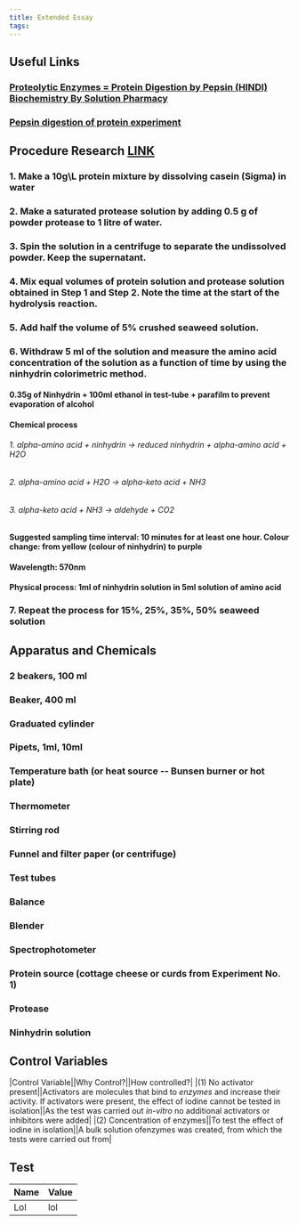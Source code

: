 ```yaml
---
title: Extended Essay
tags:
---
```


## Useful Links
### [Proteolytic Enzymes = Protein Digestion by Pepsin (HINDI) Biochemistry By Solution Pharmacy](https://www.youtube.com/watch?v=_BPEuLcR4_I)
### [Pepsin digestion of protein experiment](https://www.youtube.com/watch?v=OgMBQVt0mz4)
## **Procedure Research** [LINK](https://user.eng.umd.edu/~nsw/ench485/lab3.htm)
### 1. Make a 10g\L protein mixture by dissolving casein (Sigma) in water
### 2. Make a saturated protease solution by adding 0.5 g of powder protease to 1 litre of water.
### 3. Spin the solution in a centrifuge to separate the undissolved powder. Keep the supernatant.
### 4. Mix equal volumes of protein solution and protease solution obtained in Step 1 and Step 2. Note the time at the start of the hydrolysis reaction.
### 5. Add half the volume of 5% crushed seaweed solution.
### 6. Withdraw 5 ml of the solution and measure the amino acid concentration of the solution as a function of time by using the ninhydrin colorimetric method.
#### 0.35g of Ninhydrin + 100ml ethanol in test-tube + parafilm to prevent evaporation of alcohol
#### **Chemical process**
###### 1. alpha-amino acid + ninhydrin -> reduced ninhydrin + alpha-amino acid + H2O
###### 2. alpha-amino acid + H2O -> alpha-keto acid + NH3
###### 3. alpha-keto acid + NH3 -> aldehyde + CO2
#### Suggested sampling time interval: ​10 minutes for at least one hour. Colour change: from yellow (colour of ninhydrin) to purple
#### **Wavelength**:​ 570nm
#### Physical process​: 1ml of ninhydrin solution in 5ml solution of amino acid
### 7. Repeat the process for 15%, 25%, 35%, 50% seaweed solution
## Apparatus and Chemicals
### 2 beakers, 100 ml
### Beaker, 400 ml
### Graduated cylinder
### Pipets, 1ml, 10ml
### Temperature bath (or heat source -- Bunsen burner or hot plate)
### Thermometer
### Stirring rod
### Funnel and filter paper (or centrifuge)
### Test tubes
### Balance
### Blender
### Spectrophotometer
### Protein source (cottage cheese or curds from Experiment No. 1)
### Protease
### Ninhydrin solution
## **Control Variables**
|Control Variable||Why Control?||How controlled?|
|(1) No activator present||Activators are molecules that bind to _enzymes_ and increase their activity. If activators were present, the effect of iodine cannot be tested in isolation||As the test was carried out _in-vitro_ no additional activators or inhibitors were added|
|(2) Concentration of enzymes||To test the effect of iodine in isolation||A bulk solution ofenzymes was created, from which the tests were carried out from|
## Test
|Name | Value|
|-------|-------------------|
|Lol|lol|

